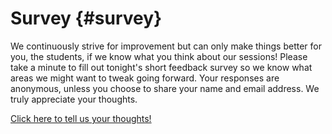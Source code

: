 # Survey {#survey}

We continuously strive for improvement but can only make things better for you, the students, if we know what you think about our sessions! Please take a minute to fill out tonight's short feedback survey so we know what areas we might want to tweak going forward. Your responses are anonymous, unless you choose to share your name and email address. We truly appreciate your thoughts.

[Click here to tell us your thoughts!](http://bit.ly/CnCPostSurvey)
